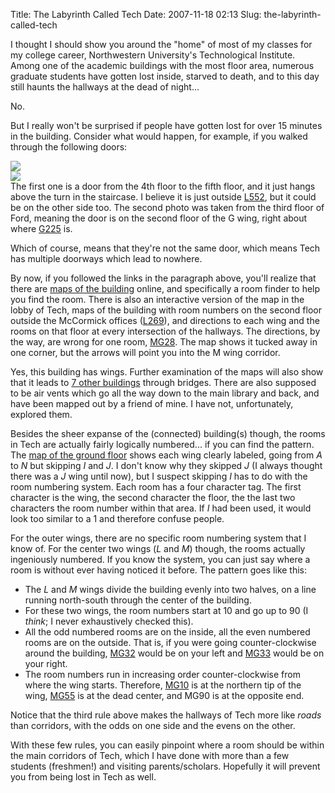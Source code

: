 Title: The Labyrinth Called Tech
Date: 2007-11-18 02:13
Slug: the-labyrinth-called-tech

I thought I should show you around the "home" of most of my classes for
my college career, Northwestern University's Technological Institute.
Among one of the academic buildings with the most floor area, numerous
graduate students have gotten lost inside, starved to death, and to this
day still haunts the hallways at the dead of night...

No.

But I really won't be surprised if people have gotten lost for over 15
minutes in the building. Consider what would happen, for example, if you
walked through the following doors:

[![](http://4.bp.blogspot.com/_9nsdouM4WPg/Rz-YpghsDFI/AAAAAAAAAq0/VPDOuH68SG0/s200/pb150002.jpg)](http://4.bp.blogspot.com/_9nsdouM4WPg/Rz-YpghsDFI/AAAAAAAAAq0/VPDOuH68SG0/s1600/pb150002.jpg)  
[![](http://2.bp.blogspot.com/_9nsdouM4WPg/Rz-YiAhsDEI/AAAAAAAAAqs/uaizpFTsI5w/s200/pb150001.jpg)](http://2.bp.blogspot.com/_9nsdouM4WPg/Rz-YiAhsDEI/AAAAAAAAAqs/uaizpFTsI5w/s1600/pb150001.jpg)  
The first one is a door from the 4th floor to the fifth floor, and it
just hangs above the turn in the staircase. I believe it is just outside
[L552](http://www.mccormick.northwestern.edu/maps/roomfinder.php?room=L552),
but it could be on the other side too. The second photo was taken from
the third floor of Ford, meaning the door is on the second floor of the
G wing, right about where
[G225](http://www.mccormick.northwestern.edu/maps/roomfinder.php?room=G225)
is.

Which of course, means that they're not the same door, which means Tech
has multiple doorways which lead to nowhere.

By now, if you followed the links in the paragraph above, you'll realize
that there are [maps of the
building](http://www.mccormick.northwestern.edu/maps/) online, and
specifically a room finder to help you find the room. There is also an
interactive version of the map in the lobby of Tech, maps of the
building with room numbers on the second floor outside the McCormick
offices
([L269](http://www.mccormick.northwestern.edu/maps/roomfinder.php?room=L269)),
and directions to each wing and the rooms on that floor at every
intersection of the hallways. The directions, by the way, are wrong for
one room,
[MG28](http://www.mccormick.northwestern.edu/maps/roomfinder.php?room=MG28).
The map shows it tucked away in one corner, but the arrows will point
you into the M wing corridor.

Yes, this building has wings. Further examination of the maps will also
show that it leads to [7 other
buildings](http://www.mccormick.northwestern.edu/maps/building/5)
through bridges. There are also supposed to be air vents which go all
the way down to the main library and back, and have been mapped out by a
friend of mine. I have not, unfortunately, explored them.

Besides the sheer expanse of the (connected) building(s) though, the
rooms in Tech are actually fairly logically numbered... if you can find
the pattern. The [map of the ground
floor](http://www.mccormick.northwestern.edu/maps/building/0) shows each
wing clearly labeled, going from <span
style="font-style:italic;">A</span> to <span
style="font-style:italic;">N</span> but skipping <span
style="font-style:italic;">I</span> and <span
style="font-style:italic;">J</span>. I don't know why they skipped <span
style="font-style:italic;">J</span> (I always thought there was a <span
style="font-style:italic;">J</span> wing until now), but I suspect
skipping <span style="font-style:italic;">I</span> has to do with the
room numbering system. Each room has a four character tag. The first
character is the wing, the second character the floor, the the last two
characters the room number within that area. If <span
style="font-style:italic;">I</span> had been used, it would look too
similar to a 1 and therefore confuse people.

For the outer wings, there are no specific room numbering system that I
know of. For the center two wings (<span
style="font-style:italic;">L</span> and <span
style="font-style:italic;">M</span>) though, the rooms actually
ingeniously numbered. If you know the system, you can just say where a
room is without ever having noticed it before. The pattern goes like
this:

-   The <span style="font-style:italic;">L</span> and <span
    style="font-style:italic;">M</span> wings divide the building evenly
    into two halves, on a line running north-south through the center of
    the building.
-   For these two wings, the room numbers start at 10 and go up to 90 (I
    <span style="font-style:italic;">think</span>; I never exhaustively
    checked this).
-   All the odd numbered rooms are on the inside, all the even numbered
    rooms are on the outside. That is, if you were going
    counter-clockwise around the building,
    [MG32](http://www.mccormick.northwestern.edu/maps/roomfinder.php?room=MG32)
    would be on your left and
    [MG33](http://www.mccormick.northwestern.edu/maps/roomfinder.php?room=MG33)
    would be on your right.
-   The room numbers run in increasing order counter-clockwise from
    where the wing starts. Therefore,
    [MG10](http://www.mccormick.northwestern.edu/maps/roomfinder.php?room=MG10)
    is at the northern tip of the wing,
    [MG55](http://www.mccormick.northwestern.edu/maps/roomfinder.php?room=MG55)
    is at the dead center, and MG90 is at the opposite end.

Notice that the third rule above makes the hallways of Tech more like
<span style="font-style:italic;">roads</span> than corridors, with the
odds on one side and the evens on the other.

With these few rules, you can easily pinpoint where a room should be
within the main corridors of Tech, which I have done with more than a
few students (freshmen!) and visiting parents/scholars. Hopefully it
will prevent you from being lost in Tech as well.

